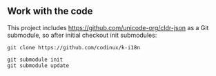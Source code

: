 
## Work with the code

This project includes https://github.com/unicode-org/cldr-json as a Git submodule, so after initial checkout init submodules:

```shell
git clone https://github.com/codinux/k-i18n

git submodule init
git submodule update
```
